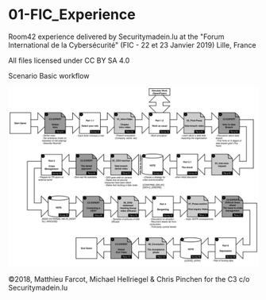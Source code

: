 # 01-FIC_Experience
Room42 experience delivered by Securitymadein.lu at the "Forum International de la Cybersécurité" (FIC - 22 et 23 Janvier 2019) Lille, France

All files licensed under CC BY SA 4.0

Scenario Basic workflow

![Basic scenario workflow](Room42-1.svg)

©2018, Matthieu Farcot, Michael Hellriegel & Chris Pinchen for the C3 c/o Securitymadein.lu
